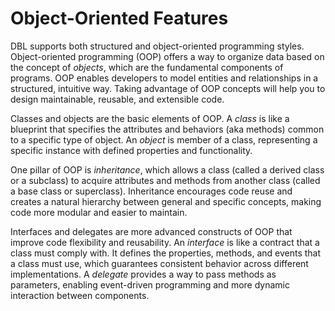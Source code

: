# Object-Oriented Features
DBL supports both structured and object-oriented programming styles. Object-oriented programming (OOP) offers a way to organize data based on the concept of *objects*, which are the fundamental components of programs. OOP enables developers to model entities and relationships in a structured, intuitive way. Taking advantage of OOP concepts will help you to design maintainable, reusable, and extensible code.

Classes and objects are the basic elements of OOP. A *class* is like a blueprint that specifies the attributes and behaviors (aka methods) common to a specific type of object. An *object* is member of a class, representing a specific instance with defined properties and functionality.

One pillar of OOP is *inheritance*, which allows a class (called a derived class or a subclass) to acquire attributes and methods from another class (called a base class or superclass). Inheritance encourages code reuse and creates a natural hierarchy between general and specific concepts, making code more modular and easier to maintain.

Interfaces and delegates are more advanced constructs of OOP that improve code flexibility and reusability. An *interface* is like a contract that a class must comply with. It defines the properties, methods, and events that a class must use, which guarantees consistent behavior across different implementations. A *delegate* provides a way to pass methods as parameters, enabling event-driven programming and more dynamic interaction between components.
